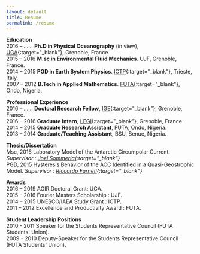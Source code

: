 ```yaml
---
layout: default
title: Resume
permalink: /resume
---
```

**Education** <br>
2016 – ...... **Ph.D in Physical Oceanography** (in view), [UGA](http://www.univ-grenoble-alpes.fr/){:target="_blank"}, Grenoble, France. <br>
2015 – 2016 **M.sc in Environmental Fluid Mechanics**. UJF, Grenoble, France. <br>
2014 – 2015 **PGD in Earth System Physics**. [ICTP](http://www.ictp.it){:target="_blank"}, Trieste, Italy.<br>
2007 – 2012 **B.Tech in Applied Mathematics**. [FUTA](http://www.futa.edu.ng){:target="_blank"}, Ondo, Nigeria.<br>

**Professional Experience**<br>
2016 – ...... **Doctoral Research Fellow**, [IGE](http://www.ige-grenoble.fr/){:target="_blank"}, Grenoble, France.<br>
2016 – 2016 **Graduate Intern**, [LEGI](http://www.legi.grenoble-inp.fr/){:target="_blank"}, Grenoble, France. <br>
2014 – 2015 **Graduate Research Assistant**, FUTA, Ondo, Nigeria.<br>
2013 – 2014 **Graduate/Teaching Assistant**, BSU, Benue, Nigeria.<br>

**Thesis/Dissertation**<br>
Msc, 2016 Laboratory Model of the Antarctic Circumpolar Current. *Supervisor : [Joel Sommeria](http://www.legi.grenoble-inp.fr/web/spip.php?auteur61&lang=fr){:target="_blank"}*<br>
PGD, 2015 Hysteresis Behavior of the ACC Identified in a Quasi-Geostrophic Model. *Supervisor : [Riccardo Farneti](http://users.ictp.it/~rfarneti/Riccardo_Farnetis_Webpage/HOME.html){:target="_blank"}*<br>

**Awards**<br>
2016 – 2019 AGIR Doctoral Grant: UGA.<br>
2015 – 2016 Fourier Masters Scholarship : UJF.<br>
2014 – 2015 UNESCO/IAEA Study Grant : ICTP.<br>
2011 – 2012 Excellence and Productivity Award : FUTA.<br>


**Student Leadership Positions**<br>
2010 - 2011 Speaker for the Students Representative Council (FUTA Students' Union).<br>
2009 - 2010 Deputy-Speaker for the Students Representative Council (FUTA Students' Union).<br>

